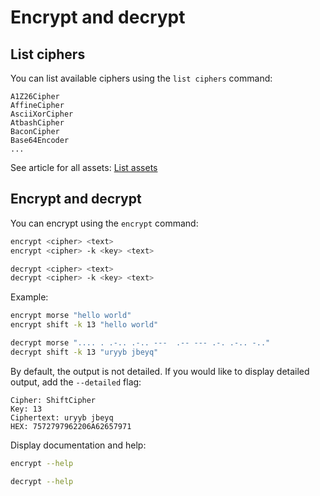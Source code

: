 # Encrypt and decrypt

## List ciphers
You can list available ciphers using the `list ciphers` command:
```
A1Z26Cipher
AffineCipher
AsciiXorCipher
AtbashCipher
BaconCipher
Base64Encoder
...
```

See article for all assets: [List assets](list.md)

## Encrypt and decrypt
You can encrypt using the `encrypt` command:
```sh
encrypt <cipher> <text>
encrypt <cipher> -k <key> <text>
```
```sh
decrypt <cipher> <text>
decrypt <cipher> -k <key> <text>
```

Example:
```sh
encrypt morse "hello world"
encrypt shift -k 13 "hello world"
```
```sh
decrypt morse ".... . .-.. .-.. ---  .-- --- .-. .-.. -.."
decrypt shift -k 13 "uryyb jbeyq"
```

By default, the output is not detailed. If you would like to display detailed output, add the `--detailed` flag:
```
Cipher: ShiftCipher
Key: 13
Ciphertext: uryyb jbeyq
HEX: 7572797962206A62657971
```

Display documentation and help:
```sh
encrypt --help
```
```sh
decrypt --help
```